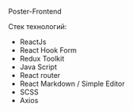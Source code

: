 Poster-Frontend
 
Стек технологий:
- ReactJs
- React Hook Form
- Redux Toolkit
- Java Script
- React router
- React Markdown / Simple Editor
- SCSS
- Axios
